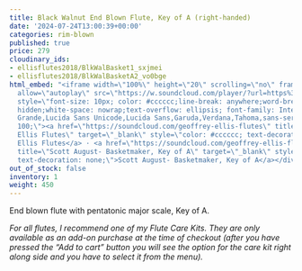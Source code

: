 ```yaml
---
title: Black Walnut End Blown Flute, Key of A (right-handed)
date: '2024-07-24T13:00:39+00:00'
categories: rim-blown
published: true
price: 279
cloudinary_ids:
- ellisflutes2018/BlkWalBasket1_sxjmei
- ellisflutes2018/BlkWalBasketA2_vo0bge
html_embed: "<iframe width=\"100%\" height=\"20\" scrolling=\"no\" frameborder=\"no\"
  allow=\"autoplay\" src=\"https://w.soundcloud.com/player/?url=https%3A//api.soundcloud.com/tracks/536548146&color=%23ff5500&inverse=false&auto_play=false&show_user=true\"></iframe><div
  style=\"font-size: 10px; color: #cccccc;line-break: anywhere;word-break: normal;overflow:
  hidden;white-space: nowrap;text-overflow: ellipsis; font-family: Interstate,Lucida
  Grande,Lucida Sans Unicode,Lucida Sans,Garuda,Verdana,Tahoma,sans-serif;font-weight:
  100;\"><a href=\"https://soundcloud.com/geoffrey-ellis-flutes\" title=\"Geoffrey
  Ellis Flutes\" target=\"_blank\" style=\"color: #cccccc; text-decoration: none;\">Geoffrey
  Ellis Flutes</a> · <a href=\"https://soundcloud.com/geoffrey-ellis-flutes/anasazi-20-sample\"
  title=\"Scott August- Basketmaker, Key of A\" target=\"_blank\" style=\"color: #cccccc;
  text-decoration: none;\">Scott August- Basketmaker, Key of A</a></div>\r\n"
out_of_stock: false
inventory: 1
weight: 450
---
```


End blown flute with pentatonic major scale, Key of A.

*For all flutes, I recommend one of my Flute Care Kits. They are only available as an add-on purchase at the time of checkout (after you have pressed the “Add to cart” button you will see the option for the care kit right along side and you have to select it from the menu).*

